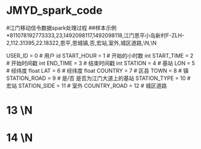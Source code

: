 JMYD_spark_code
====

#江门移动信令数据spark处理过程
##样本示例
*811078192773333,23,1492098117,1492098118,江门恩平小岛新村F-ZLH-2,112.31395,22.18322,恩平,恩城镇,否,宏站,室外,城区道路,\N,\N

USER_ID = 0                   # 用户 id
START_HOUR = 1                # 开始的小时数  int
START_TIME = 2                # 开始时间戳    int
END_TIME = 3                  # 结束时间戳    int
STATION = 4                   # 基站
LON = 5                       # 经纬度        float
LAT = 6                       # 经纬度        float
COUNTRY = 7                   # 区县
TOWN = 8                      # 镇
STATION_ROAD = 9              # 是/否 是否为江门大道上的基站
STATION_TYPE = 10             # 宏站
STATION_SIDE = 11             # 室外
COUNTRY_ROAD = 12             # 城区道路
# 13 \N
# 14 \N

